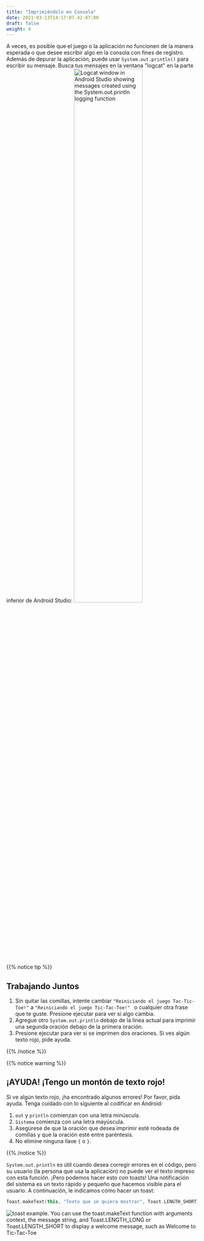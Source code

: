 ```yaml
---
title: "Imprimiéndolo en Consola"
date: 2021-03-13T14:17:07.42-07:00
draft: false
weight: 4
---
```

A veces, es posible que el juego o la aplicación no funcionen de la manera esperada o que desee escribir algo en la consola con fines de registro. Además de depurar la aplicación, puede usar `System.out.println()` para escribir su mensaje. Busca tus mensajes en la ventana "logcat" en la parte inferior de Android Studio:
<img src="../resources/_gen/images/println.gif" height="60%" width="60%" title="System.out.println()" alt="Logcat window in Android Studio showing messages created using the System.out.printIn logging function"/>

{{% notice tip %}}

## Trabajando Juntos

1. Sin quitar las comillas, intente cambiar `"Reiniciando el juego Tac-Tic-Toe!"` a `"Reiniciando el juego Tic-Tac-Toe!" ` o cualquier otra frase que te guste. Presione ejecutar para ver si algo cambia.
2. Agregue otro `System.out.println` debajo de la línea actual para imprimir una segunda oración debajo de la primera oración.
3. Presione ejecutar para ver si se imprimen dos oraciones. Si ves algún texto rojo, pide ayuda.

{{% /notice %}}

{{% notice warning %}}
## ¡AYUDA! ¡Tengo un montón de texto rojo!

Si ve algún texto rojo, ¡ha encontrado algunos errores! Por favor, pida ayuda. Tenga cuidado con lo siguiente al codificar en Android:

1. `out` y `println` comienzan con una letra minúscula.
2. `Sistema` comienza con una letra mayúscula.
2. Asegúrese de que la oración que desea imprimir esté rodeada de comillas y que la oración esté entre paréntesis.
3. No elimine ninguna llave `{` o `}`.

{{% /notice %}}


`System.out.println` es útil cuando desea corregir errores en el código, pero su usuario (la persona que usa la aplicación) no puede ver el texto impreso con esta función. ¡Pero podemos hacer esto con toasts! Una notificación del sistema es un texto rápido y pequeño que hacemos visible para el usuario. A continuación, le indicamos cómo hacer un toast:

```kotlin
Toast.makeText(this, "Texto que se quiera mostrar", Toast.LENGTH_SHORT).show()
```
<img src="../resources/_gen/images/toast_example.png" title="Toast Example" alt="toast example. You can use the toast.makeText function with arguments context, the message string, and Toast.LENGTH_LONG or Toast.LENGTH_SHORT to display a welcome message, such as Welcome to Tic-Tac-Toe"/>
